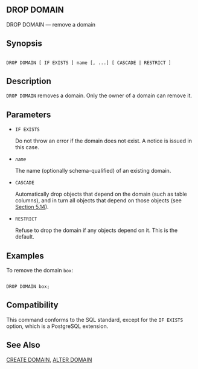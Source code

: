 ## DROP DOMAIN

DROP DOMAIN — remove a domain

## Synopsis

```

DROP DOMAIN [ IF EXISTS ] name [, ...] [ CASCADE | RESTRICT ]
```

## Description

`DROP DOMAIN` removes a domain. Only the owner of a domain can remove it.

## Parameters

* `IF EXISTS`

    Do not throw an error if the domain does not exist. A notice is issued in this case.

* *`name`*

    The name (optionally schema-qualified) of an existing domain.

* `CASCADE`

    Automatically drop objects that depend on the domain (such as table columns), and in turn all objects that depend on those objects (see [Section 5.14](ddl-depend.html "5.14. Dependency Tracking")).

* `RESTRICT`

    Refuse to drop the domain if any objects depend on it. This is the default.

## Examples

To remove the domain `box`:

```

DROP DOMAIN box;
```

## Compatibility

This command conforms to the SQL standard, except for the `IF EXISTS` option, which is a PostgreSQL extension.

## See Also

[CREATE DOMAIN](sql-createdomain.html "CREATE DOMAIN"), [ALTER DOMAIN](sql-alterdomain.html "ALTER DOMAIN")